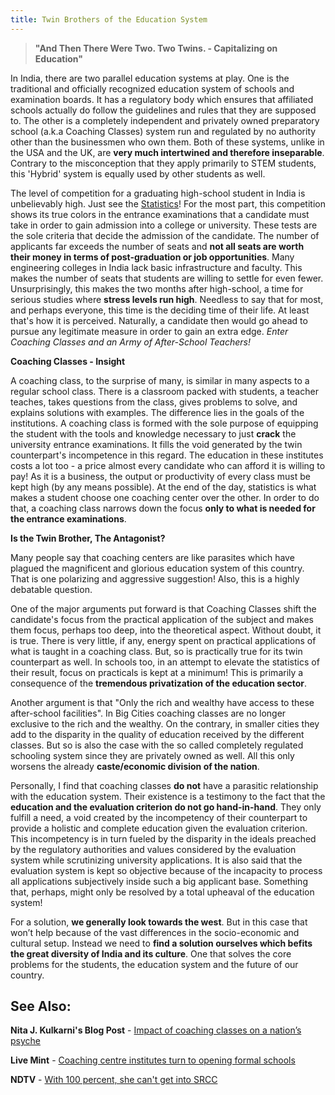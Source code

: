 ```yaml
---
title: Twin Brothers of the Education System
---
```

> **"And Then There Were Two. Two Twins. - Capitalizing on Education"**<!--more-->

In India, there are two parallel education systems at play. One is the traditional and officially recognized education system of schools and examination boards. It has a regulatory body which ensures that affiliated schools actually do follow the guidelines and rules that they are supposed to. The other is a completely independent and privately owned preparatory school (a.k.a Coaching Classes) system run and regulated by no authority other than the businessmen who own them. Both of these systems, unlike in the USA and the UK, are **very much intertwined and therefore inseparable**. Contrary to the misconception that they apply primarily to STEM students, this 'Hybrid' system is equally used by other students as well.

The level of competition for a graduating high-school student in India is unbelievably high. Just see the [Statistics](https://timesofindia.indiatimes.com/india/Birla-Institute-of-Technology-Science-entrance-more-competitive-than-IIT/articleshow/13073325.cms)! For the most part, this competition shows its true colors in the entrance examinations that a candidate must take in order to gain admission into a college or university. These tests are the sole criteria that decide the admission of the candidate. The number of applicants far exceeds the number of seats and **not all seats are worth their money in terms of post-graduation or job opportunities**. Many engineering colleges in India lack basic infrastructure and faculty. This makes the number of seats that students are willing to settle for even fewer. Unsurprisingly, this makes the two months after high-school, a time for serious studies where **stress levels run high**. Needless to say that for most, and perhaps everyone, this time is the deciding time of their life. At least that's how it is perceived. Naturally, a candidate then would go ahead to pursue any legitimate measure in order to gain an extra edge. _Enter Coaching Classes and an Army of After-School Teachers!_

**Coaching Classes - Insight**

A coaching class, to the surprise of many, is similar in many aspects to a regular school class. There is a classroom packed with students, a teacher teaches, takes questions from the class, gives problems to solve, and explains solutions with examples. The difference lies in the goals of the institutions. A coaching class is formed with the sole purpose of equipping the student with the tools and knowledge necessary to just **crack** the university entrance examinations. It fills the void generated by the twin counterpart's incompetence in this regard. The education in these institutes costs a lot too - a price almost every candidate who can afford it is willing to pay! As it is a business, the output or productivity of every class must be kept high (by any means possible). At the end of the day, statistics is what makes a student choose one coaching center over the other. In order to do that, a coaching class narrows down the focus **only to what is needed for the entrance examinations**.

**Is the Twin Brother, The Antagonist?**

Many people say that coaching centers are like parasites which have plagued the magnificent and glorious education system of this country. That is one polarizing and aggressive suggestion! Also, this is a highly debatable question.

One of the major arguments put forward is that Coaching Classes shift the candidate's focus from the practical application of the subject and makes them focus, perhaps too deep, into the theoretical aspect. Without doubt, it is true. There is very little, if any, energy spent on practical applications of what is taught in a coaching class. But, so is practically true for its twin counterpart as well. In schools too, in an attempt to elevate the statistics of their result, focus on practicals is kept at a minimum! This is primarily a consequence of the **tremendous privatization of the education sector**.

Another argument is that "Only the rich and wealthy have access to these after-school facilities". In Big Cities coaching classes are no longer exclusive to the rich and the wealthy. On the contrary, in smaller cities they add to the disparity in the quality of education received by the different classes. But so is also the case with the so called completely regulated schooling system since they are privately owned as well. All this only worsens the already **caste/economic division of the nation**.

Personally, I find that coaching classes **do not** have a parasitic relationship with the education system. Their existence is a testimony to the fact that the **education and the evaluation criterion do not go hand-in-hand**. They only fulfill a need, a void created by the incompetency of their counterpart to provide a holistic and complete education given the evaluation criterion. This incompetency is in turn fueled by the disparity in the ideals preached by the regulatory authorities and values considered by the evaluation system while scrutinizing university applications. It is also said that the evaluation system is kept so objective because of the incapacity to process all applications subjectively inside such a big applicant base. Something that, perhaps, might only be resolved by a total upheaval of the education system!

For a solution, **we generally look towards the west**. But in this case that won’t help because of the vast differences in the socio-economic and cultural setup. Instead we need to **find a solution ourselves which befits the great diversity of India and its culture**. One that solves the core problems for the students, the education system and the future of our country.

## See Also:

**Nita J. Kulkarni's Blog Post** - [Impact of coaching classes on a nation’s psyche](https://nitawriter.wordpress.com/2007/11/30/impact-of-coaching-classes-on-a-nations-psyche)

**Live Mint** - [Coaching centre institutes turn to opening formal schools](https://www.livemint.com/2012/04/27004836/coaching-centre-institutes-tur.html)

**NDTV** - [With 100 percent, she can't get into SRCC](https://www.youtube.com/watch?v=qy8BjOWQErU)
